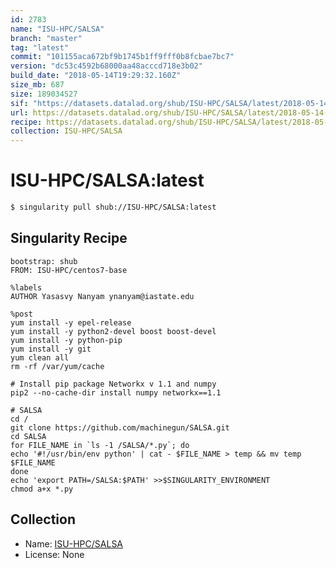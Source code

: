 ```yaml
---
id: 2783
name: "ISU-HPC/SALSA"
branch: "master"
tag: "latest"
commit: "101155aca672bf9b1745b1ff9fff0b8fcbae7bc7"
version: "dc53c4592b68000aa48acccd718e3b02"
build_date: "2018-05-14T19:29:32.160Z"
size_mb: 687
size: 189034527
sif: "https://datasets.datalad.org/shub/ISU-HPC/SALSA/latest/2018-05-14-101155ac-dc53c459/dc53c4592b68000aa48acccd718e3b02.simg"
url: https://datasets.datalad.org/shub/ISU-HPC/SALSA/latest/2018-05-14-101155ac-dc53c459/
recipe: https://datasets.datalad.org/shub/ISU-HPC/SALSA/latest/2018-05-14-101155ac-dc53c459/Singularity
collection: ISU-HPC/SALSA
---
```


# ISU-HPC/SALSA:latest

```bash
$ singularity pull shub://ISU-HPC/SALSA:latest
```

## Singularity Recipe

```singularity
bootstrap: shub
FROM: ISU-HPC/centos7-base

%labels
AUTHOR Yasasvy Nanyam ynanyam@iastate.edu

%post
yum install -y epel-release
yum install -y python2-devel boost boost-devel
yum install -y python-pip
yum install -y git
yum clean all
rm -rf /var/yum/cache

# Install pip package Networkx v 1.1 and numpy
pip2 --no-cache-dir install numpy networkx==1.1

# SALSA
cd /
git clone https://github.com/machinegun/SALSA.git
cd SALSA
for FILE_NAME in `ls -1 /SALSA/*.py`; do
echo '#!/usr/bin/env python' | cat - $FILE_NAME > temp && mv temp $FILE_NAME
done
echo 'export PATH=/SALSA:$PATH' >>$SINGULARITY_ENVIRONMENT
chmod a+x *.py
```

## Collection

 - Name: [ISU-HPC/SALSA](https://github.com/ISU-HPC/SALSA)
 - License: None

